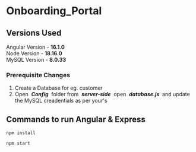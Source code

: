 # Onboarding_Portal

## Versions Used 
Angular Version - **16.1.0** <br />
Node Version - **18.16.0** <br />
MySQL Version - **8.0.33** <br />

### Prerequisite Changes
1. Create a Database for eg. customer
2. Open &nbsp;***Config***&nbsp; folder from &nbsp;***server-side***&nbsp; open  &nbsp;***database.js***&nbsp; and update the MySQL creadentials as per your's

## Commands to run Angular & Express

```
npm install
```
```
npm start
```

